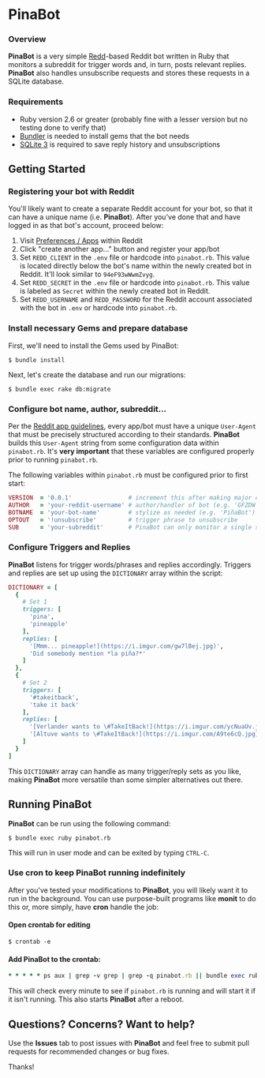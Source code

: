 # PinaBot

### Overview

**PinaBot** is a very simple [Redd](https://github.com/avinashbot/redd)-based Reddit bot written in Ruby that monitors a subreddit for trigger words and, in turn, posts relevant replies. **PinaBot** also handles unsubscribe requests and stores these requests in a SQLite database.

### Requirements

* Ruby version 2.6 or greater (probably fine with a lesser version but no testing done to verify that)
* [Bundler](https://bundler.io/) is needed to install gems that the bot needs
* [SQLite 3](https://www.sqlite.org/index.html) is required to save reply history and unsubscriptions

## Getting Started

### Registering your bot with Reddit

You'll likely want to create a separate Reddit account for your bot, so that it can have a unique name (i.e. **PinaBot**). After you've done that and have logged in as that bot's account, proceed below:

1. Visit [Preferences / Apps](https://www.reddit.com/prefs/apps/) within Reddit
2. Click "create another app..." button and register your app/bot
3. Set `REDD_CLIENT` in the `.env` file or hardcode into `pinabot.rb`. This value is located directly below the bot's name within the newly created bot in Reddit. It'll look similar to `94eF93wWwmZvyg`.
4. Set `REDD_SECRET` in the `.env` file or hardcode into `pinabot.rb`. This value is labeled as `Secret` within the newly created bot in Reddit.
5. Set `REDD_USERNAME` and `REDD_PASSWORD` for the Reddit account associated with the bot in `.env` or hardcode into `pinabot.rb`.

### Install necessary Gems and prepare database

First, we'll need to install the Gems used by PinaBot:

```shell
$ bundle install
```

Next, let's create the database and run our migrations:

```shell
$ bundle exec rake db:migrate
```

### Configure bot name, author, subreddit...

Per the [Reddit app guidelines](https://github.com/reddit-archive/reddit/wiki/api), every app/bot must have a unique `User-Agent` that must be precisely structured according to their standards. **PinaBot** builds this `User-Agent` string from some configuration data within `pinabot.rb`. It's **very important** that these variables are configured properly prior to running `pinabot.rb`.

The following variables within `pinabot.rb` must be configured prior to first start:

```ruby
VERSION  = '0.0.1'                # increment this after making major changes
AUTHOR   = 'your-reddit-username' # author/handler of bot (e.g. 'GFZDW')
BOTNAME  = 'your-bot-name'        # stylize as needed (e.g. 'PiñaBot')
OPTOUT   = '!unsubscribe'         # trigger phrase to unsubscribe
SUB      = 'your-subreddit'       # PinaBot can only monitor a single subreddit for the time being
```

### Configure Triggers and Replies

**PinaBot** listens for trigger words/phrases and replies accordingly. Triggers and replies are set up using the `DICTIONARY` array within the script:

```ruby
DICTIONARY = [
  {
    # Set 1
    triggers: [
      'pina',
      'pineapple'
    ],
    replies: [
      '[Mmm... pineapple!](https://i.imgur.com/gw7lBej.jpg)',
      'Did somebody mention *la piña?*'
    ]
  },
  {
    # Set 2
    triggers: [
      '#takeitback',
      'take it back'
    ],
    replies: [
      '[Verlander wants to \#TakeItBack!](https://i.imgur.com/ycNuaUv.jpg)',
      '[Altuve wants to \#TakeItBack!](https://i.imgur.com/A9te6cQ.jpg)'
    ]
  }
]
```  

This `DICTIONARY` array can handle as many trigger/reply sets as you like, making **PinaBot** more versatile than some simpler alternatives out there.

## Running PinaBot

**PinaBot** can be run using the following command:

```shell
$ bundle exec ruby pinabot.rb
```

This will run in user mode and can be exited by typing `CTRL-C`.

### Use cron to keep PinaBot running indefinitely

After you've tested your modifications to **PinaBot**, you will likely want it to run in the background. You can use purpose-built programs like **monit** to do this or, more simply, have **cron** handle the job:

#### Open crontab for editing

```shell
$ crontab -e
```

#### Add PinaBot to the crontab:

```ruby
* * * * * ps aux | grep -v grep | grep -q pinabot.rb || bundle exec ruby /path/to/pinabot.rb &
```

This will check every minute to see if `pinabot.rb` is running and will start it if it isn't running. This also starts **PinaBot** after a reboot.

## Questions? Concerns? Want to help?

Use the **Issues** tab to post issues with **PinaBot** and feel free to submit pull requests for recommended changes or bug fixes.

Thanks!